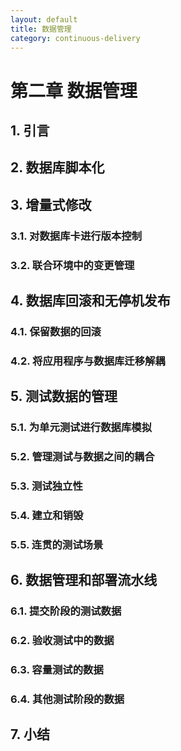 ```yaml
---
layout: default
title: 数据管理
category: continuous-delivery
---
```


# 第二章 数据管理

## 1. 引言

## 2. 数据库脚本化

## 3. 增量式修改

### 3.1. 对数据库卡进行版本控制

### 3.2. 联合环境中的变更管理


## 4. 数据库回滚和无停机发布

### 4.1. 保留数据的回滚

### 4.2. 将应用程序与数据库迁移解耦


## 5. 测试数据的管理

### 5.1. 为单元测试进行数据库模拟

### 5.2. 管理测试与数据之间的耦合

### 5.3. 测试独立性


### 5.4. 建立和销毁


### 5.5. 连贯的测试场景


## 6. 数据管理和部署流水线


### 6.1. 提交阶段的测试数据

### 6.2. 验收测试中的数据

### 6.3. 容量测试的数据


### 6.4. 其他测试阶段的数据

## 7. 小结
